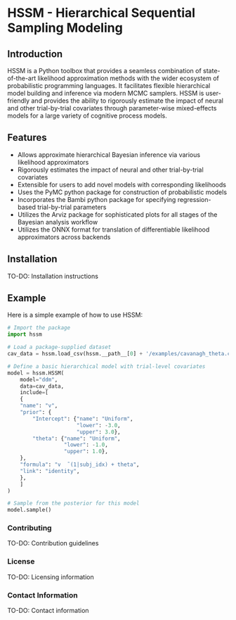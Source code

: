 # HSSM - Hierarchical Sequential Sampling Modeling

## Introduction

HSSM is a Python toolbox that provides a seamless combination of state-of-the-art likelihood approximation methods with the wider ecosystem of probabilistic programming languages. It facilitates flexible hierarchical model building and inference via modern MCMC samplers. HSSM is user-friendly and provides the ability to rigorously estimate the impact of neural and other trial-by-trial covariates through parameter-wise mixed-effects models for a large variety of cognitive process models.

## Features

- Allows approximate hierarchical Bayesian inference via various likelihood approximators
- Rigorously estimates the impact of neural and other trial-by-trial covariates
- Extensible for users to add novel models with corresponding likelihoods
- Uses the PyMC python package for construction of probabilistic models
- Incorporates the Bambi python package for specifying regression-based trial-by-trial parameters
- Utilizes the Arviz package for sophisticated plots for all stages of the Bayesian analysis workflow
- Utilizes the ONNX format for translation of differentiable likelihood approximators across backends

## Installation

TO-DO: Installation instructions

## Example

Here is a simple example of how to use HSSM:

```python
# Import the package
import hssm

# Load a package-supplied dataset
cav_data = hssm.load_csv(hssm.__path__[0] + '/examples/cavanagh_theta.csv')

# Define a basic hierarchical model with trial-level covariates
model = hssm.HSSM(
    model="ddm",
    data=cav_data,
    include=[
    {
    "name": "v",
    "prior": {
        "Intercept": {"name": "Uniform",
                      "lower": -3.0,
                      "upper": 3.0},
        "theta": {"name": "Uniform",
                  "lower": -1.0,
                  "upper": 1.0},
    },
    "formula": "v  ̃ (1|subj_idx) + theta",
    "link": "identity",
    },
    ]
)

# Sample from the posterior for this model
model.sample()
```

### Contributing
TO-DO: Contribution guidelines

### License
TO-DO: Licensing information

### Contact Information
TO-DO: Contact information
